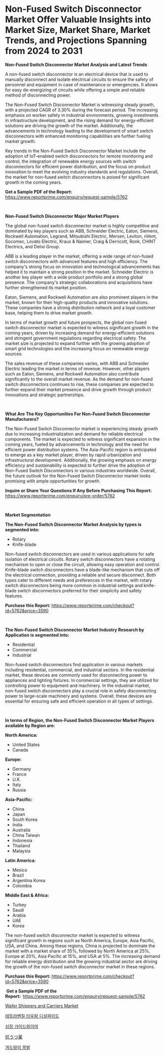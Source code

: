 <p><h1>Non-Fused Switch Disconnector Market Offer Valuable Insights into Market Size, Market Share, Market Trends, and Projections Spanning from 2024 to 2031</h1></p><p><strong>Non-Fused Switch Disconnector Market Analysis and Latest Trends</strong></p>
<p><p>A non-fused switch disconnector is an electrical device that is used to manually disconnect and isolate electrical circuits to ensure the safety of personnel and equipment in case of maintenance or emergencies. It allows for easy de-energizing of circuits while offering a simple and reliable method of disconnecting power.</p><p>The Non-Fused Switch Disconnector Market is witnessing steady growth, with a projected CAGR of 3.30% during the forecast period. The increasing emphasis on worker safety in industrial environments, growing investments in infrastructure development, and the rising demand for energy-efficient solutions are driving the growth of the market. Additionally, the advancements in technology leading to the development of smart switch disconnectors with enhanced monitoring capabilities are further fueling market growth.</p><p>Key trends in the Non-Fused Switch Disconnector Market include the adoption of IoT-enabled switch disconnectors for remote monitoring and control, the integration of renewable energy sources with switch disconnectors for efficient power distribution, and the focus on product innovation to meet the evolving industry standards and regulations. Overall, the market for non-fused switch disconnectors is poised for significant growth in the coming years.</p></p>
<p><strong>Get a Sample PDF of the Report:&nbsp;</strong> <a href="https://www.reportprime.com/enquiry/request-sample/5762">https://www.reportprime.com/enquiry/request-sample/5762</a></p>
<p>&nbsp;</p>
<p><strong>Non-Fused Switch Disconnector Major Market Players</strong></p>
<p><p>The global non-fused switch disconnector market is highly competitive and dominated by key players such as ABB, Schneider Electric, Eaton, Siemens, Rockwell Automation, Legrand, Mitsubishi Electric, Mersen, Leviton, nVent, Socomec, Lovato Electric, Kraus & Naimer, Craig & Derricott, Ronk, CHINT Electrics, and Delixi Group. </p><p>ABB is a leading player in the market, offering a wide range of non-fused switch disconnectors with advanced features and high efficiency. The company's strong focus on innovation and technological advancements has helped it to maintain a strong position in the market. Schneider Electric is another key player with a wide product portfolio and a strong global presence. The company's strategic collaborations and acquisitions have further strengthened its market position.</p><p>Eaton, Siemens, and Rockwell Automation are also prominent players in the market, known for their high-quality products and innovative solutions. These companies have a strong distribution network and a loyal customer base, helping them to drive market growth. </p><p>In terms of market growth and future prospects, the global non-fused switch disconnector market is expected to witness significant growth in the coming years, driven by increasing demand for energy-efficient solutions and stringent government regulations regarding electrical safety. The market size is projected to expand further with the growing adoption of smart grid technologies and the increasing focus on renewable energy sources. </p><p>The sales revenue of these companies varies, with ABB and Schneider Electric leading the market in terms of revenue. However, other players such as Eaton, Siemens, and Rockwell Automation also contribute significantly to the overall market revenue. As the demand for non-fused switch disconnectors continues to rise, these companies are expected to further expand their market presence and drive growth through product innovations and strategic partnerships.</p></p>
<p>&nbsp;</p>
<p><strong>What Are The Key Opportunities For Non-Fused Switch Disconnector Manufacturers?</strong></p>
<p><p>The Non-Fused Switch Disconnector market is experiencing steady growth due to increasing industrialization and demand for reliable electrical components. The market is expected to witness significant expansion in the coming years, fueled by advancements in technology and the need for efficient power distribution systems. The Asia-Pacific region is anticipated to emerge as a key market player, driven by rapid urbanization and infrastructural development. Additionally, the growing emphasis on energy efficiency and sustainability is expected to further drive the adoption of Non-Fused Switch Disconnectors in various industries worldwide. Overall, the future outlook for the Non-Fused Switch Disconnector market looks promising with ample opportunities for growth.</p></p>
<p><strong>Inquire or Share Your Questions If Any Before Purchasing This Report:</strong> <a href="https://www.reportprime.com/enquiry/pre-order/5762">https://www.reportprime.com/enquiry/pre-order/5762</a></p>
<p>&nbsp;</p>
<p><strong>Market Segmentation</strong></p>
<p><strong>The Non-Fused Switch Disconnector Market Analysis by types is segmented into:</strong></p>
<p><ul><li>Rotary</li><li>Knife-blade</li></ul></p>
<p><p>Non-fused switch disconnectors are used in various applications for safe isolation of electrical circuits. Rotary switch disconnectors have a rotating mechanism to open or close the circuit, allowing easy operation and control. Knife-blade switch disconnectors have a blade-like mechanism that cuts off the electrical connection, providing a reliable and secure disconnect. Both types cater to different needs and preferences in the market, with rotary switch disconnectors being more common in industrial settings and knife-blade switch disconnectors preferred for their simplicity and safety features.</p></p>
<p><strong>Purchase this Report:&nbsp;</strong><a href="https://www.reportprime.com/checkout?id=5762&price=3590">https://www.reportprime.com/checkout?id=5762&price=3590</a></p>
<p>&nbsp;</p>
<p><strong>The Non-Fused Switch Disconnector Market Industry Research by Application is segmented into:</strong></p>
<p><ul><li>Residential</li><li>Commercial</li><li>Industrial</li></ul></p>
<p><p>Non-fused switch disconnectors find application in various markets including residential, commercial, and industrial sectors. In the residential market, these devices are commonly used for disconnecting power to appliances and lighting fixtures. In commercial settings, they are utilized for controlling power to equipment and machinery. In the industrial market, non-fused switch disconnectors play a crucial role in safely disconnecting power to large-scale machinery and systems. Overall, these devices are essential for ensuring safe and efficient operation in all types of settings.</p></p>
<p>&nbsp;</p>
<p><strong>In terms of Region, the Non-Fused Switch Disconnector Market Players available by Region are:</strong></p>
<p>
    <p> <strong> North America: </strong>
        <ul>
            <li>United States</li>
            <li>Canada</li>
        </ul>
        </p> 
    <p> <strong> Europe: </strong>
        <ul>
            <li>Germany</li>
            <li>France</li>
            <li>U.K.</li>
            <li>Italy</li>
            <li>Russia</li>
        </ul>
        </p> 
    <p> <strong> Asia-Pacific: </strong>
        <ul>
            <li>China</li>
            <li>Japan</li>
            <li>South Korea</li>
            <li>India</li>
            <li>Australia</li>
            <li>China Taiwan</li>
            <li>Indonesia</li>
            <li>Thailand</li>
            <li>Malaysia</li>
        </ul>
        </p> 
    <p> <strong> Latin America: </strong>
        <ul>
            <li>Mexico</li>
            <li>Brazil</li>
            <li>Argentina Korea</li>
            <li>Colombia</li>
        </ul>
        </p> 
    <p> <strong> Middle East & Africa: </strong>
        <ul>
            <li>Turkey</li>
            <li>Saudi</li>
            <li>Arabia</li>
            <li>UAE</li>
            <li>Korea</li>
        </ul>
    </p>
    </p>
<p><p>The non-fused switch disconnector market is expected to witness significant growth in regions such as North America, Europe, Asia Pacific, USA, and China. Among these regions, China is projected to dominate the market with a market share of 35%, followed by North America at 25%, Europe at 20%, Asia Pacific at 15%, and USA at 5%. The increasing demand for reliable energy distribution and the growing industrial sector are driving the growth of the non-fused switch disconnector market in these regions.</p></p>
<p><strong>Purchase this Report: </strong><a href="https://www.reportprime.com/checkout?id=5762&price=3590">https://www.reportprime.com/checkout?id=5762&price=3590</a></p>
<p>&nbsp;<strong>Get a Sample PDF of the Report:&nbsp;&nbsp;</strong><a href="https://www.reportprime.com/enquiry/request-sample/5762">https://www.reportprime.com/enquiry/request-sample/5762</a></p>
<p><strong></strong></p>
<p><p><a href="https://github.com/timeliteaut/Market-Research-Report-List-2/blob/main/wafer-shippers-and-carriers-market.md">Wafer Shippers and Carriers Market</a></p><p><a href="https://medium.com/@constantinvon/%ED%85%8C%ED%8A%B8%EB%9D%BC-%EB%B2%A4%EC%A7%88-%ED%8B%B0%EC%9A%B0%EB%9E%8C-%EB%94%94%EC%84%A4%ED%8C%8C%EC%9D%B4%EB%93%9C-%EC%8B%9C%EC%9E%A5-%EB%B6%84%EC%84%9D-%EA%B8%80%EB%A1%9C%EB%B2%8C-%EC%82%B0%EC%97%85-%EC%A0%84%EB%A7%9D-%EB%B0%8F-%EC%98%88%EC%B8%A1-2024%EB%85%84%EB%B6%80%ED%84%B0-2031%EB%85%84-91c3e681e64f">테트라벤질 티우람 디설파이드</a></p><p><a href="https://github.com/JonHarrtis67676y/Market-Research-Report-List-1/blob/main/804795714624.md">심장 가이드와이어</a></p><p><a href="https://medium.com/@alyle7648/%E6%8A%97%E3%81%86%E3%81%A4%E8%96%AC%E5%B8%82%E5%A0%B4%E3%81%AE%E5%88%86%E6%9E%90-%E3%82%B0%E3%83%AD%E3%83%BC%E3%83%90%E3%83%AB%E7%94%A3%E6%A5%AD%E3%81%AE%E8%A6%8B%E9%80%9A%E3%81%97%E3%81%A8%E4%BA%88%E6%B8%AC-2024%E5%B9%B4%E3%81%8B%E3%82%892031%E5%B9%B4-18fd95a6af60">抗うつ薬</a></p><p><a href="https://medium.com/@felipegrrady654556/%EC%95%A1%EC%8A%AC%EB%A0%88%EB%A6%AC-%EB%AA%BB%EC%A4%84%EA%B8%B0-%EC%8B%9C%EC%9E%A5-%EC%9C%A0%ED%98%95-%EC%9D%91%EC%9A%A9-%EB%B0%8F-%EC%A7%80%EB%A6%AC%EB%B3%84-%EC%A2%85%ED%95%A9-%ED%8F%89%EA%B0%80-140626809390">겨드랑이 목발</a></p></p>